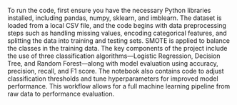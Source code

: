 To run the code, first ensure you have the necessary Python libraries installed, including pandas, numpy, sklearn, and imblearn. 
The dataset is loaded from a local CSV file, and the code begins with data preprocessing steps such as handling missing values, encoding categorical features, and splitting the data into training and testing sets. 
SMOTE is applied to balance the classes in the training data. 
The key components of the project include the use of three classification algorithms—Logistic Regression, Decision Tree, and Random Forest—along with model evaluation using accuracy, precision, recall, and F1 score. 
The notebook also contains code to adjust classification thresholds and tune hyperparameters for improved model performance. 
This workflow allows for a full machine learning pipeline from raw data to performance evaluation.
